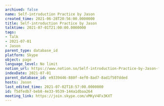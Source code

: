 ```yaml
---
archived: false
name: Self-introduction Practice by Jason
created_time: 2021-06-28T20:56:00.0000000
title: Self-introduction Practice by Jason
talktime: 2021-07-01T21:00:00.0000000
tags:
- Talk
- 2021-07-01
- Jason
parent_type: database_id
platform: Skype
object: page
language_level: No limit
notion_url: https://www.notion.so/Self-introduction-Practice-by-Jason-f5dfedb7beb84e339539144a1dbaa264
indexDate: 2021-07-01
parent_database_id: e9339446-880f-4ef0-8ad7-8ad1f507dded
hosts: Jason
last_edited_time: 2021-07-02T18:57:00.0000000
id: f5dfedb7-beb8-4e33-9539-144a1dbaa264
meeting_link: https://join.skype.com/xMKyV4Fx3KXT
---
```







